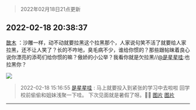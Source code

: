 > 2022年02月18日21点更新
<link rel="stylesheet" href="https://cdn.jsdelivr.net/gh/taotie6/sampleJSON@main/css/photo_show.css">
<meta name="referrer" content="no-referrer" />


 ## 2022-02-18 20:38:37 

 [㪚木](https://www.coolapk.com/feed/33652984?shareKey=YzkyOTI3MTQ2Mzg0NjIwZjlhNjQ~) ：沙雕一样，动不动就要拉黑这个拉黑那个，人家说句笑不活了就要给人家拉黑，还不让人笑了？长的不咋地，臭毛病不少，谁给你惯的？那些跟帖昧着良心说你漂亮的添苟们给你惯的嘛？傲娇的小公举？我看你就是欠拉黑//<a class="feed-link-uname" href="/u/是星星哇">@是星星哇</a>:也拉黑你？ 

<div class="album">
<img class="img-item" src="http://image.coolapk.com/feed/2022/0218/20/1081091_2f392d7e_7916_3776_148@1080x2340.jpeg" />
</div>

> 2022-02-18 15:16:55 
> [是星星哇](https://www.coolapk.com/feed/33645314?shareKey=YzJlNDkxZTkxZDJhNjIwZjlhNjQ~) : 马上就要投入到紧张的学习中去啦啦 回学校前偷偷和姐妹浅聚一下哇。 下次见面就是暑假了呀。🎀🎀 
[图片](http://image.coolapk.com/feed/2022/0218/15/8148756_0521c6fc_8601_0429_566@1600x2133.jpeg)
[图片](http://image.coolapk.com/feed/2022/0218/15/8148756_38c6ee2e_8601_0435_839@1600x2133.jpeg)

 ------- 

